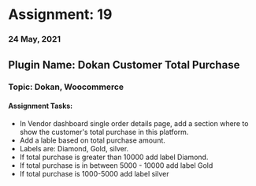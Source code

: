 # Assignment: 19
### 24 May, 2021

## Plugin Name: Dokan Customer Total Purchase
### Topic: Dokan, Woocommerce
#### Assignment Tasks:
<ul>
<li>In Vendor dashboard single order details page, add a section where to show the customer's total purchase in this platform.</li>
<li>Add a lable based on total purchase amount.</li>
<li>Labels are: Diamond, Gold, silver.</li>

<li>If total purchase is greater than 10000 add label Diamond.</li>
<li>If total purchase is in between 5000 - 10000 add label Gold</li>
<li>If total purchase is 1000-5000 add label silver</li>
</ul>